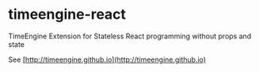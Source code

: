# timeengine-react
TimeEngine Extension for Stateless React programming without props and state

See
[http://timeengine.github.io](http://timeengine.github.io)
